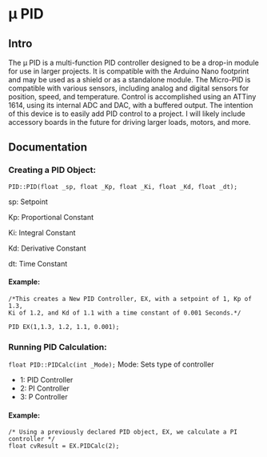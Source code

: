 # μ PID
## Intro
The μ PID is a multi-function PID controller designed to be a drop-in module for use in larger projects. It is compatible with the Arduino Nano footprint and may be used as a shield or as a standalone module. The Micro-PID is compatible with various sensors, including analog and digital sensors for position, speed, and temperature. Control is accomplished using an ATTiny 1614, using its internal ADC and DAC, with a buffered output. The intention of this device is to easily add PID control to a project. I will likely include accessory boards in the future for driving larger loads, motors, and more.
## Documentation
### Creating a PID Object:
`PID::PID(float _sp, float _Kp, float _Ki, float _Kd, float _dt);`

sp: Setpoint

Kp: Proportional Constant

Ki: Integral Constant

Kd: Derivative Constant

dt: Time Constant

#### Example:
```
/*This creates a New PID Controller, EX, with a setpoint of 1, Kp of 1.3,
Ki of 1.2, and Kd of 1.1 with a time constant of 0.001 Seconds.*/

PID EX(1,1.3, 1.2, 1.1, 0.001);
```

### Running PID Calculation:
`float PID::PIDCalc(int _Mode);`
Mode: Sets type of controller
- 1: PID Controller
- 2: PI Controller
- 3: P Controller
#### Example:
```
/* Using a previously declared PID object, EX, we calculate a PI controller */
float cvResult = EX.PIDCalc(2);
```


